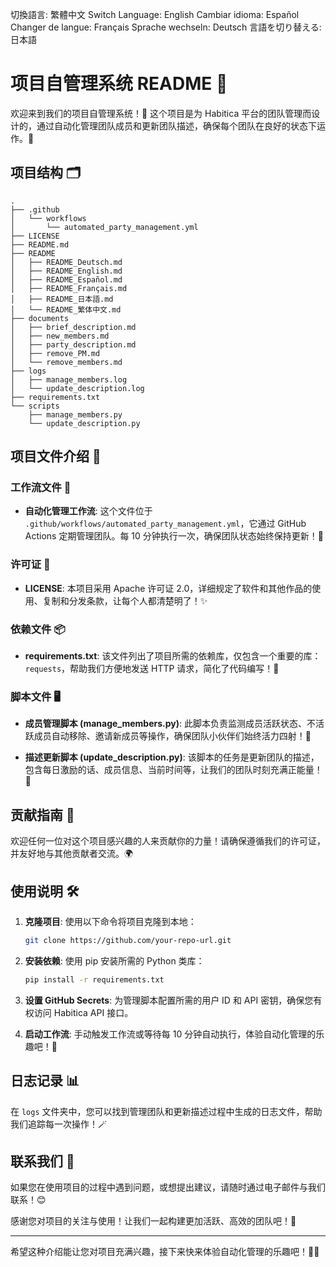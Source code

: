 切換語言: 繁體中文
Switch Language: English
Cambiar idioma: Español
Changer de langue: Français
Sprache wechseln: Deutsch
言語を切り替える: 日本語

# 项目自管理系统 README 🌟

欢迎来到我们的项目自管理系统！🎉 这个项目是为 Habitica 平台的团队管理而设计的，通过自动化管理团队成员和更新团队描述，确保每个团队在良好的状态下运作。👏

## 项目结构 🗂️

```
.
├── .github
│   └── workflows
│       └── automated_party_management.yml
├── LICENSE
├── README.md
├── README
│   ├── README_Deutsch.md
│   ├── README_English.md
│   ├── README_Español.md
│   ├── README_Français.md
│   ├── README_日本語.md
│   └── README_繁体中文.md
├── documents
│   ├── brief_description.md
│   ├── new_members.md
│   ├── party_description.md
│   ├── remove_PM.md
│   └── remove_members.md
├── logs
│   ├── manage_members.log
│   └── update_description.log
├── requirements.txt
└── scripts
    ├── manage_members.py
    └── update_description.py
```

## 项目文件介绍 📁

### 工作流文件 🔄
- **自动化管理工作流**: 这个文件位于 `.github/workflows/automated_party_management.yml`，它通过 GitHub Actions 定期管理团队。每 10 分钟执行一次，确保团队状态始终保持更新！💼

### 许可证 📜
- **LICENSE**: 本项目采用 Apache 许可证 2.0，详细规定了软件和其他作品的使用、复制和分发条款，让每个人都清楚明了！✨

### 依赖文件 📦
- **requirements.txt**: 该文件列出了项目所需的依赖库，仅包含一个重要的库：`requests`，帮助我们方便地发送 HTTP 请求，简化了代码编写！🚀

### 脚本文件 🖥️
- **成员管理脚本 (manage_members.py)**: 此脚本负责监测成员活跃状态、不活跃成员自动移除、邀请新成员等操作，确保团队小伙伴们始终活力四射！💪

- **描述更新脚本 (update_description.py)**: 该脚本的任务是更新团队的描述，包含每日激励的话、成员信息、当前时间等，让我们的团队时刻充满正能量！🌈

## 贡献指南 🤝

欢迎任何一位对这个项目感兴趣的人来贡献你的力量！请确保遵循我们的许可证，并友好地与其他贡献者交流。🌍

## 使用说明 🛠️

1. **克隆项目**: 使用以下命令将项目克隆到本地：
   ```bash
   git clone https://github.com/your-repo-url.git
   ```

2. **安装依赖**: 使用 pip 安装所需的 Python 类库：
   ```bash
   pip install -r requirements.txt
   ```

3. **设置 GitHub Secrets**: 为管理脚本配置所需的用户 ID 和 API 密钥，确保您有权访问 Habitica API 接口。

4. **启动工作流**: 手动触发工作流或等待每 10 分钟自动执行，体验自动化管理的乐趣吧！🥳

## 日志记录 📊

在 `logs` 文件夹中，您可以找到管理团队和更新描述过程中生成的日志文件，帮助我们追踪每一次操作！🪄

## 联系我们 📧

如果您在使用项目的过程中遇到问题，或想提出建议，请随时通过电子邮件与我们联系！😊

感谢您对项目的关注与使用！让我们一起构建更加活跃、高效的团队吧！🎊

---

希望这种介绍能让您对项目充满兴趣，接下来快来体验自动化管理的乐趣吧！🚀✨